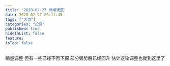 ```yaml
---
title: '2020-02-27 继续调整'
date: 2020-02-27 20:11:45
tags: ["大盘"]
categories: "投资"
published: true
hideInList: false
feature: 
isTop: false
---
```

缩量调整
但有一些已经不再下探
部分强势股已经回升
估计这轮调整也就到这里了
<!-- more -->

